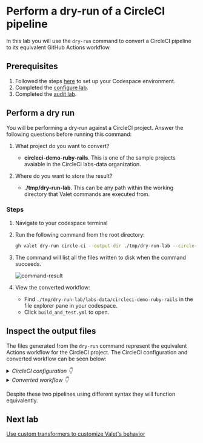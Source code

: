 # Perform a dry-run of a CircleCI pipeline

In this lab you will use the `dry-run` command to convert a CircleCI pipeline to its equivalent GitHub Actions workflow.

## Prerequisites

1. Followed the steps [here](./readme.md#configure-your-codespace) to set up your Codespace environment.
2. Completed the [configure lab](./1-configure.md#configuring-credentials).
3. Completed the [audit lab](./2-audit.md).

## Perform a dry run

You will be performing a dry-run against a CircleCI project. Answer the following questions before running this command:

1. What project do you want to convert?
    - __circleci-demo-ruby-rails__.  This is one of the sample projects avaiable in the CircleCI labs-data organization.

2. Where do you want to store the result?
    - __./tmp/dry-run-lab__. This can be any path within the working directory that Valet commands are executed from.

### Steps

1. Navigate to your codespace terminal
2. Run the following command from the root directory:

    ```bash
    gh valet dry-run circle-ci --output-dir ./tmp/dry-run-lab --circle-ci-project circleci-demo-ruby-rails
    ```

3. The command will list all the files written to disk when the command succeeds.

    ![command-result](https://user-images.githubusercontent.com/18723510/189911131-bf6bfd6f-2b5e-4e49-8d14-95ef9c312117.png)

    

4. View the converted workflow:
    - Find `./tmp/dry-run-lab/labs-data/circleci-demo-ruby-rails` in the file explorer pane in your codespace.
    - Click `build_and_test.yml` to open.
   
## Inspect the output files

The files generated from the `dry-run` command represent the equivalent Actions workflow for the CircleCI project. The CircleCI configuration and converted workflow can be seen below:

<details>
  <summary><em>CircleCI configuration 👇</em></summary>

```yaml
version: 2.1

orbs:
  ruby: circleci/ruby@1.1.0
  node: circleci/node@2

jobs:
  build:
    docker:
      - image: cimg/ruby:2.7.5-node
    steps:
      - checkout
      - ruby/install-deps
      # Store bundle cache
      - node/install-packages:
          pkg-manager: yarn
          cache-key: "yarn.lock"
  test:
    parallelism: 3
    docker:
      - image: cimg/ruby:2.7.5-node
      - image: circleci/postgres:9.5-alpine
        environment:
          POSTGRES_USER: circleci-demo-ruby
          POSTGRES_DB: rails_blog_test
          POSTGRES_PASSWORD: ""
    environment:
      BUNDLE_JOBS: "3"
      BUNDLE_RETRY: "3"
      PGHOST: 127.0.0.1
      PGUSER: circleci-demo-ruby
      PGPASSWORD: ""
      RAILS_ENV: test
    steps:
      - checkout
      - ruby/install-deps
      - node/install-packages:
          pkg-manager: yarn
          cache-key: "yarn.lock"
      - run:
          name: Wait for DB
          command: dockerize -wait tcp://localhost:5432 -timeout 1m
      - run:
          name: Database setup
          command: bundle exec rails db:schema:load --trace
      # Run rspec in parallel
      - ruby/rspec-test
      - ruby/rubocop-check

workflows:
  version: 2
  build_and_test:
    jobs:
      - build
      - test:
          requires:
            - build

```

</details>

<details>
  <summary><em>Converted workflow 👇</em></summary>
  
```yaml
name: labs-data/circleci-demo-ruby-rails/build_and_test
on:
  push:
    branches:
    - master
jobs:
  build:
    runs-on: ubuntu-latest
    container:
      image: cimg/ruby:2.7.5-node
    steps:
    - name: Set up bundler cache
      uses: ruby/setup-ruby@v1
      with:
        ruby-version: 3.0.2
        bundler-cache: true
    - uses: actions/checkout@v2
    - run: bundle check || bundle install
      env:
        BUNDLE_DEPLOYMENT: true
    - id: yarn-cache-dir-path
      run: echo "::set-output name=dir::$(yarn config get cacheFolder)"
    - uses: actions/cache@v2
      with:
        path: "${{ steps.yarn-cache-dir-path.outputs.dir }}"
        key: "${{ runner.os }}-yarn-${{ hashFiles('**/yarn.lock') }}"
        restore-keys: "${{ runner.os }}-yarn-"
    - run: yarn install --frozen-lockfile
  test:
    runs-on: ubuntu-latest
    container:
      image: cimg/ruby:2.7.5-node
    services:
      postgres:
        image: postgres:9.5-alpine
        env:
          POSTGRES_USER: circleci-demo-ruby
          POSTGRES_DB: rails_blog_test
          POSTGRES_PASSWORD: ''
    needs:
    - build
    env:
      BUNDLE_JOBS: '3'
      BUNDLE_RETRY: '3'
      PGHOST: 127.0.0.1
      PGUSER: circleci-demo-ruby
      PGPASSWORD: ''
      RAILS_ENV: test
    steps:
    - name: Set up bundler cache
      uses: ruby/setup-ruby@v1
      with:
        ruby-version: 3.0.2
        bundler-cache: true
    - uses: actions/checkout@v2
    - run: bundle check || bundle install
      env:
        BUNDLE_DEPLOYMENT: true
    - id: yarn-cache-dir-path
      run: echo "::set-output name=dir::$(yarn config get cacheFolder)"
    - uses: actions/cache@v2
      with:
        path: "${{ steps.yarn-cache-dir-path.outputs.dir }}"
        key: "${{ runner.os }}-yarn-${{ hashFiles('**/yarn.lock') }}"
        restore-keys: "${{ runner.os }}-yarn-"
    - run: yarn install --frozen-lockfile
    - name: Wait for DB
      run: dockerize -wait tcp://localhost:5432 -timeout 1m
    - name: Database setup
      run: bundle exec rails db:schema:load --trace
    - run: bundle exec rspec spec --profile 10 --format RspecJunitFormatter --out /tmp/test-results/rspec/results.xml --format progress
    - run: bundle exec rubocop --format progress
```

</details>

Despite these two pipelines using different syntax they will function equivalently.

## Next lab

[Use custom transformers to customize Valet's behavior](./5-custom-transformers.md)
